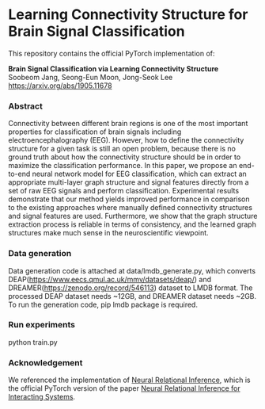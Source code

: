 # Learning Connectivity Structure for Brain Signal Classification
This repository contains the official PyTorch implementation of:

**Brain Signal Classification via Learning Connectivity Structure**  
Soobeom Jang, Seong-Eun Moon, Jong-Seok Lee
https://arxiv.org/abs/1905.11678

### Abstract
Connectivity between different brain regions is one of the most important properties for classification of brain signals including electroencephalography (EEG). However, how to define the connectivity structure for a given task is still an open problem, because there is no ground truth about how the connectivity structure should be in order to maximize the classification performance. In this paper, we propose an end-to-end neural network model for EEG classification, which can extract an appropriate multi-layer graph structure and signal features directly from a set of raw EEG signals and perform classification. Experimental results demonstrate that our method yields improved performance in comparison to the existing approaches where manually defined connectivity structures and signal features are used. Furthermore, we show that the graph structure extraction process is reliable in terms of consistency, and the learned graph structures make much sense in the neuroscientific viewpoint.

### Data generation
Data generation code is attached at data/lmdb_generate.py, which converts DEAP(https://www.eecs.qmul.ac.uk/mmv/datasets/deap/) and DREAMER(https://zenodo.org/record/546113) dataset to LMDB format. 
The processed DEAP dataset needs ~12GB, and DREAMER dataset needs ~2GB.
To run the generation code, pip lmdb package is required.

### Run experiments
python train.py

### Acknowledgement
We referenced the implementation of [Neural Relational Inference](https://github.com/ethanfetaya/NRI), which is the official PyTorch version of the paper [Neural Relational Inference for Interacting Systems](https://arxiv.org/abs/1802.04687).


